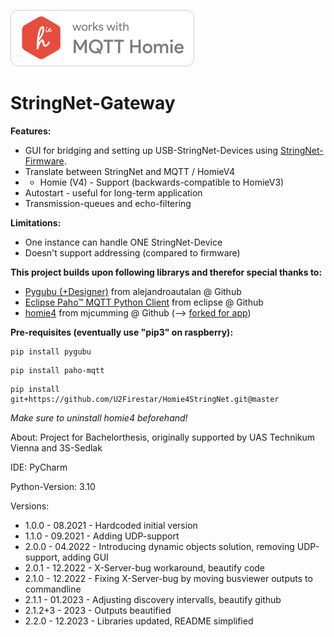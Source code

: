 ![Works with Homie](https://github.com/U2Firestar/StringNet-Gateway/blob/main/assets/works-with-homie.png)

# StringNet-Gateway

**Features:** 
- GUI for bridging and setting up USB-StringNet-Devices using [StringNet-Firmware](https://github.com/U2Firestar/StringNet-Firmware).
- Translate between StringNet and MQTT / HomieV4
- - Homie (V4) - Support (backwards-compatible to HomieV3)
- Autostart - useful for long-term application
- Transmission-queues and echo-filtering

**Limitations:**
- One instance can handle ONE StringNet-Device
- Doesn't support addressing (compared to firmware)

**This project builds upon following librarys and therefor special thanks to:**
- [Pygubu (+Designer)](https://github.com/alejandroautalan/pygubu-designer) from alejandroautalan @ Github
- [Eclipse Paho™ MQTT Python Client](https://github.com/eclipse/paho.mqtt.python) from eclipse @ Github
- [homie4](https://github.com/mjcumming/Homie4) from mjcumming @ Github (--> [forked for app](https://github.com/U2Firestar/Homie4StringNet))

**Pre-requisites (eventually use "pip3" on raspberry):**
~~~~
pip install pygubu
~~~~
~~~~
pip install paho-mqtt
~~~~
~~~~
pip install git+https://github.com/U2Firestar/Homie4StringNet.git@master
~~~~
_Make sure to uninstall homie4 beforehand!_


About: Project for Bachelorthesis, originally supported by UAS Technikum Vienna and 3S-Sedlak

IDE: PyCharm

Python-Version: 3.10

Versions:
- 1.0.0 - 08.2021 - Hardcoded initial version
- 1.1.0 - 09.2021 - Adding UDP-support
- 2.0.0 - 04.2022 - Introducing dynamic objects solution, removing UDP-support, adding GUI
- 2.0.1 - 12.2022 - X-Server-bug workaround, beautify code
- 2.1.0 - 12.2022 - Fixing X-Server-bug by moving busviewer outputs to commandline
- 2.1.1 - 01.2023 - Adjusting discovery intervalls, beautify github
- 2.1.2+3 -  2023 - Outputs beautified
- 2.2.0 - 12.2023 - Libraries updated, README simplified